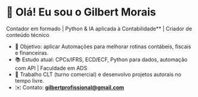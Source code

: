 # 👋 Olá! Eu sou o Gilbert Morais

Contador em formado | Python & IA aplicada à Contabilidade** | Criador de conteúdo técnico

- 🎯 Objetivo: aplicar Automações  para melhorar rotinas contábeis, fiscais e financeiras.
- 📚 Estudo atual: CPCs/IFRS, ECD/ECF, Python para dados, automação com API | Faculdade em ADS
- 💼 Trabalho CLT (turno comercial) e desenvolvo projetos autorais no tempo livre.
- ✉️ Contato: **gilbertprofissional@gmail.com**
